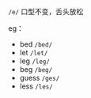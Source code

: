 `/e/`
口型不变，舌头放松

eg：
- bed `/bed/`
- let `/let/`
- leg `/leg/`
- beg `/beg/`
- guess `/ges/`
- less `/les/`